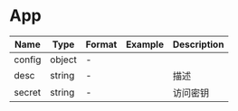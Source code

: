 # App





| Name | Type | Format | Example | Description |
| ---- | ---- | ------ | ------- | ----------- |
| config | object |  -  |  |  |
| desc | string |  -  |  | 描述 |
| secret | string |  -  |  | 访问密钥 |

